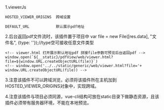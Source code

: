 
1.viewerJs

	HOSTED_VIEWER_ORIGINS  跨域设置

	DEFAULT_URL            默认展示pdf地址

2.后台返回pdf文件流时，该插件置于项目中
	var file = new File([res.data], "文件名", {type: ''});//type空可接收任意文件类型

	<!-- viewer.html 打开展示默认地址pdf 拼接file参数可预览后台返回pdf -->
	window.open(`${__static}/pdfView/web/viewer.html?file=${window.URL.createObjectURL(file)}`)
	<!-- window.open('../../static/generic/web/viewer.html?file='+ window.URL.createObjectURL(file)) -->

3.注意该插件不可以跨域浏览，必须将该插件所在主机加到HOSTED_VIEWER_ORIGINS对象中，实现跨域。

4.注意该插件与项目必须同源，vue-cli结构可放在static目录下做静态资源，且该插件必须带有服务器环境，不能在本地预览。

